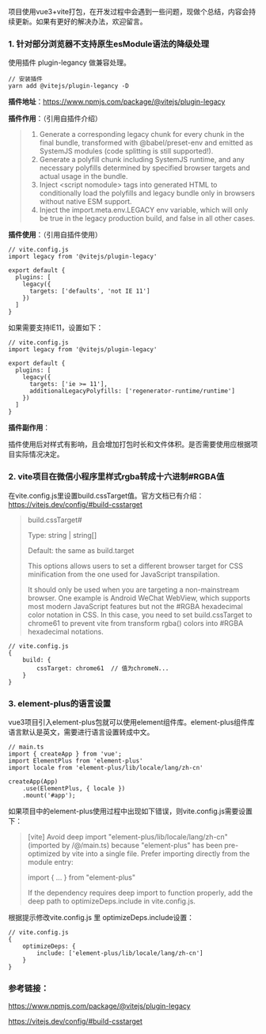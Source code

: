 
项目使用vue3+vite打包，在开发过程中会遇到一些问题，现做个总结，内容会持续更新。如果有更好的解决办法，欢迎留言。


### 1. 针对部分浏览器不支持原生esModule语法的降级处理


使用插件 plugin-legancy 做兼容处理。


```
// 安装插件
yarn add @vitejs/plugin-legancy -D
```


**插件地址**：https://www.npmjs.com/package/@vitejs/plugin-legacy

**插件作用**：（引用自插件介绍）


> 1. Generate a corresponding legacy chunk for every chunk in the final bundle, transformed with @babel/preset-env and emitted as SystemJS modules (code splitting is still supported!).
> 2. Generate a polyfill chunk including SystemJS runtime, and any necessary polyfills determined by specified browser targets and actual usage in the bundle.
> 3. Inject \<script nomodule\> tags into generated HTML to conditionally load the polyfills and legacy bundle only in browsers without native ESM support.
> 4. Inject the import.meta.env.LEGACY env variable, which will only be true in the legacy production build, and false in all other cases.


**插件使用**：（引用自插件使用）

```
// vite.config.js
import legacy from '@vitejs/plugin-legacy'

export default {
  plugins: [
    legacy({
      targets: ['defaults', 'not IE 11']
    })
  ]
}
```

如果需要支持IE11，设置如下：

```
// vite.config.js
import legacy from '@vitejs/plugin-legacy'

export default {
  plugins: [
    legacy({
      targets: ['ie >= 11'],
      additionalLegacyPolyfills: ['regenerator-runtime/runtime']
    })
  ]
}
```

**插件副作用**：

插件使用后对样式有影响，且会增加打包时长和文件体积。是否需要使用应根据项目实际情况决定。


### 2. vite项目在微信小程序里样式rgba转成十六进制#RGBA值

在vite.config.js里设置build.cssTarget值。官方文档已有介绍：https://vitejs.dev/config/#build-csstarget


> build.cssTarget#
> 
> Type: string | string[]
> 
> Default: the same as build.target
> 
> This options allows users to set a different browser target for CSS minification from the one used for JavaScript transpilation.
> 
> It should only be used when you are targeting a non-mainstream browser. One example is Android WeChat WebView, which supports most modern JavaScript features but not the #RGBA hexadecimal color notation in CSS. In this case, you need to set build.cssTarget to chrome61 to prevent vite from transform rgba() colors into #RGBA hexadecimal notations.


```
// vite.config.js
{
    build: {
        cssTarget: chrome61  // 值为chromeN...
    }
}
```

### 3. element-plus的语言设置

vue3项目引入element-plus包就可以使用element组件库。element-plus组件库语言默认是英文，需要进行语言设置转成中文。

```
// main.ts
import { createApp } from 'vue';
import ElementPlus from 'element-plus'   
import locale from 'element-plus/lib/locale/lang/zh-cn'  

createApp(App)
    .use(ElementPlus, { locale })    
    .mount('#app');
```

如果项目中的element-plus使用过程中出现如下错误，则vite.config.js需要设置下：

> [vite] Avoid deep import "element-plus/lib/locale/lang/zh-cn" (imported by /@/main.ts) because "element-plus" has been pre-optimized by vite into a single file. Prefer importing directly from the module entry:
>
>  import { ... } from "element-plus" 
> 
> If the dependency requires deep import to function properly, add the deep path to optimizeDeps.include in vite.config.js.


根据提示修改vite.config.js 里 optimizeDeps.include设置：

```
// vite.config.js
{
    optimizeDeps: {
        include: ['element-plus/lib/locale/lang/zh-cn']
    }
}
```


### 参考链接：

https://www.npmjs.com/package/@vitejs/plugin-legacy

https://vitejs.dev/config/#build-csstarget